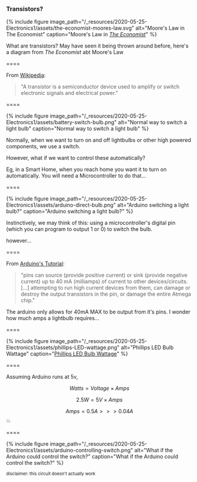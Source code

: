 ### Transistors?

{% include figure
image_path="/_resources/2020-05-25-Electronics1/assets/the-economist-moores-law.svg"
alt="Moore's Law in The Economist"
caption="Moore's Law in [_The Economist_](https://www.economist.com/node/21693710/sites/all/modules/custom/ec_essay)"
%}

<aside class="notes" markdown=1>

What are transistors? May have seen it being thrown around before, here's a
diagram from _The Economist_ abt Moore's Law

</aside>

====

From [Wikipedia](https://en.wikipedia.org/wiki/Transistor):

> "A transistor is a semiconductor device used to
> <span class="fragment highlight-red">amplify</span> or
> <span class="fragment highlight-red">switch</span> electronic signals and
> electrical power."

====

{% include figure
image_path="/_resources/2020-05-25-Electronics1/assets/battery-switch-bulb.png"
alt="Normal way to switch a light bulb"
caption="Normal way to switch a light bulb"
%}

<aside class="notes" markdown=1>

Normally, when we want to turn on and off lightbulbs or other high powered
components, we use a switch.

However, what if we want to control these automatically?

Eg, in a Smart Home, when you reach home you want it to turn on automatically.
You will need a Microcontroller to do that...

</aside>

====

{% include figure
image_path="/_resources/2020-05-25-Electronics1/assets/arduino-direct-bulb.png"
alt="Arduino switching a light bulb?"
caption="Arduino switching a light bulb?"
%}

<aside class="notes" markdown=1>

Instinctively, we may think of this: using a microcontroller's digital pin
(which you can program to output 1 or 0) to switch the bulb.

however...

</aside>

====

From [Arduino's Tutorial](https://www.arduino.cc/en/Tutorial/DigitalPins):

> "pins can source <span class="fragment highlight-red">(provide positive
> current)</span> or sink (provide negative current) up to
> <span class="fragment highlight-red">40 mA</span> (milliamps) of current to
> other devices/circuits. [...] attempting to run high current devices from
> them, can <span class="fragment highlight-red">damage or destroy</span> the
> output transistors in the pin, or damage the entire Atmega chip."

<aside class="notes" markdown=1>

The arduino only allows for 40mA MAX to be output from it's pins. I wonder how
much amps a lightbulb requires...

</aside>

====

{% include figure
image_path="/_resources/2020-05-25-Electronics1/assets/phillips-LED-wattage.png"
alt="Phillips LED Bulb Wattage"
caption="[Phillips LED Bulb Wattage](https://www.lighting.philips.com.sg/consumer/led-lights/eco-friendly-led-light)"
%}

====

Assuming Arduino runs at 5v,

$$Watts=Voltage\times Amps$$

$$2.5W=5V\times Amps$$

$$Amps=0.5A>>>0.04A$$ 💥

====

{% include figure
image_path="/_resources/2020-05-25-Electronics1/assets/arduino-controlling-switch.png"
alt="What if the Arduino could control the switch?"
caption="What if the Arduino could control the switch?"
%}

<figcaption><small>disclaimer: this circuit doesn't actually work</small></figcaption>
